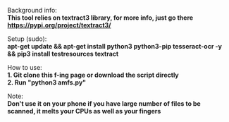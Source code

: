 Background info: <br/>
**This tool relies on textract3 library, for more info, just go there https://pypi.org/project/textract3/**

Setup (sudo): <br/>
**apt-get update && apt-get install python3 python3-pip tesseract-ocr -y && pip3 install testresources textract**

How to use: <br/>
**1. Git clone this f-ing page or download the script directly** <br/>
**2. Run "python3 amfs.py"**

Note: <br/>
**Don't use it on your phone if you have large number of files to be scanned, it melts your CPUs as well as your fingers**
